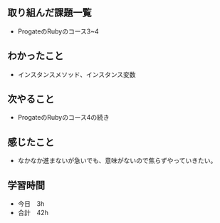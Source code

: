 ## 取り組んだ課題一覧
- ProgateのRubyのコース3~4
## わかったこと
- インスタンスメソッド、インスタンス変数
## 次やること
- ProgateのRubyのコース4の続き
## 感じたこと
- なかなか進まないが急いでも、意味がないので焦らずやっていきたい。
## 学習時間
- 今日　3h
- 合計　42h

